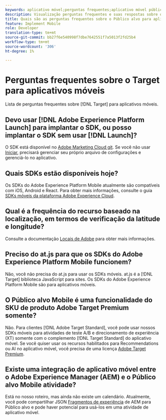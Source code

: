 ```yaml
---
keywords: aplicativo móvel;perguntas frequentes;aplicativo móvel público alvo;aplicativo móvel
description: Visualização perguntas frequentes e suas respostas sobre o Adobe Target para aplicativos móveis.
title: Quais são as perguntas frequentes sobre o Público alvo para aplicativos móveis?
feature: Implement Mobile
role: Developer
translation-type: tm+mt
source-git-commit: bb27f6e540998f7dbe7642551f7a5013f2fd25b4
workflow-type: tm+mt
source-wordcount: '306'
ht-degree: 1%

---
```



# Perguntas frequentes sobre o Target para aplicativos móveis

Lista de perguntas frequentes sobre [!DNL Target] para aplicativos móveis.

## Devo usar [!DNL Adobe Experience Platform Launch] para implantar o SDK, ou posso implantar o SDK sem usar [!DNL Launch]?

O SDK está disponível no [Adobe Marketing Cloud git](https://github.com/Adobe-Marketing-Cloud/acp-sdks/). Se você não usar [Iniciar](https://experienceleague.adobe.com/docs/launch/using/overview.html), precisará gerenciar seu próprio arquivo de configurações e gerenciá-lo no aplicativo.

## Quais SDKs estão disponíveis hoje?

Os SDKs do Adobe Experience Platform Mobile atualmente são compatíveis com iOS, Android e React. Para obter mais informações, consulte o guia [SDKs móveis da plataforma Adobe Experience Cloud](https://aep-sdks.gitbook.io/docs/).

## Qual é a frequência do recurso baseado na localização, em termos de verificação da latitude e longitude?

Consulte a documentação [Locais de Adobe](https://placesdocs.com/places-services-by-adobe-documentation/) para obter mais informações.

## Preciso do at.js para que os SDKs do Adobe Experience Platform Mobile funcionem?

Não, você não precisa do at.js para usar os SDKs móveis. at.js é a [!DNL Target] biblioteca JavaScript para sites. Os SDKs do Adobe Experience Platform Mobile são para aplicativos móveis.

## O Público alvo Mobile é uma funcionalidade do SKU de produto Adobe Target Premium somente?

Não. Para clientes [!DNL Adobe Target Standard], você pode usar nossos SDKs móveis para atividades de teste A/B e direcionamento de experiência (XT) somente com o complemento [!DNL Target Standard] do aplicativo móvel. Se você quiser usar os recursos habilitados para Recommendations ou AI no aplicativo móvel, você precisa de uma licença [Adobe Target Premium](/help/c-intro/intro.md#premium).

## Existe uma integração de aplicativo móvel entre o Adobe Experience Manager (AEM) e o Público alvo Mobile atividade?

Está no nosso roteiro, mas ainda não existe um calendário. Atualmente, você pode compartilhar JSON [Fragmentos de experiência](/help/c-experiences/c-manage-content/aem-experience-fragments.md) de AEM para Público alvo e pode haver potencial para usá-los em uma atividade de aplicativo móvel.
